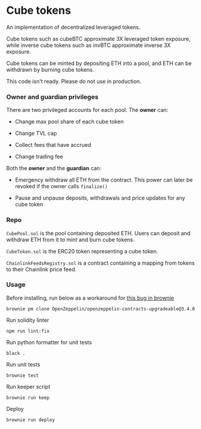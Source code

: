 # Cube tokens

An implementation of decentralized leveraged tokens.

Cube tokens such as cubeBTC approximate 3X leveraged token exposure, while
inverse cube tokens such as invBTC approximate inverse 3X exposure.

Cube tokens can be minted by depositing ETH into a pool, and ETH can be
withdrawn by burning cube tokens.

This code isn't ready. Please do not use in production.


### Owner and guardian privileges

There are two privileged accounts for each pool. The **owner** can:

- Change max pool share of each cube token

- Change TVL cap

- Collect fees that have accrued

- Change trading fee

Both the **owner** and the **guardian** can:

- Emergency withdraw all ETH from the contract. This power can later be
  revoked if the owner calls `finalize()`

- Pause and unpause deposits, withdrawals and price updates for any cube token


### Repo

`CubePool.sol` is the pool containing deposited ETH. Users can deposit and
withdraw ETH from it to mint and burn cube tokens.

`CubeToken.sol` is the ERC20 token representing a cube token.

`ChainlinkFeedsRegistry.sol` is a contract containing a mapping from tokens
to their Chainlink price feed.


### Usage

Before installing, run below as a workaround for [this bug in brownie](https://github.com/eth-brownie/brownie/issues/893)
```
brownie pm clone OpenZeppelin/openzeppelin-contracts-upgradeable@3.4.0
```

Run solidity linter
```
npm run lint:fix
```

Run python formatter for unit tests
```
black .
```

Run unit tests
```
brownie test
```

Run keeper script
```
brownie run keep
```

Deploy
```
brownie run deploy
```

